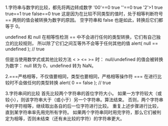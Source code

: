 1.字符串与数字的比较，都先将两边转成数字
  '00'==0   true
  ''==0      true
  '2'>1    true
  true==1   true
  false==0   true
这是因为在比较不同类型的值时，处于相等判断符号 == 两侧的值会被转换为数字的原因。
空字符串和 false 也是如此，转换后它们都等于 0。

undefined 和 null 在相等性检测 == 中不会进行任何的类型转换，它们有自己独立的比较规则，
所以除了它们之间互等外不会等于任何其他的值
alert( null == undefined ); // true

但是当使用数学式或其他比较方法 < > <= >= 时： null/undefined 的值会被转换为数字：
  null 转为 0，undefined 转为 NaN。


2.===严格相等，不仅值要相同，类型也要相同，严格相等操作符 === 在进行比较时不会做任何的类型转换
  alert( 0 == false ); // true

3.字符串间的比较
   首先比较两个字符串的首位字符大小。
   如果一方字符较大（或较小），则该字符串大于（或小于）另一个字符串。算法结束。
   否则，两个字符串中的字符相等，继续取出各自的后一位字符进行比较。
   重复上述步骤进行比较，直到某字符串率先用完所有字符。
   如果两个字符串同时用完字符，那么它们被判定为相等，否则未结束（还有未比较的字符）的字符串更大。